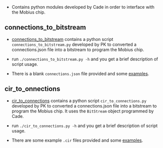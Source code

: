 * Contains python modules developed by Cade in order to interface
with the Mobius chip. 

## connections_to_bitstream

*  [connections_to_bitstream](./connections_to_bitstream) contains a
  python script `connections_to_bitstream.py` developed by PK to converted a connections.json file
  into a bitstream to program the Mobius chip.

* run `./connections_to_bitstream.py -h` and you get a brief description of
  script usage. 
  
* There is a blank `connections.json` file provided and some [examples](./connections_to_bitstream/examples). 

## cir_to_onnections

*  [cir_to_connections](./connections_to_bitstream) contains a
  python script `cir_to_connections.py` developed by PK to converted a connections.json file
  into a bitstream to program the Mobius chip. It uses the `BitStream`
  object programmed by Cade. 

* run `./cir_to_connections.py -h` and you get a brief description of
  script usage. 
  
* There are some example `.cir` files provided and some [examples](./connections_to_bitstream/examples). 
